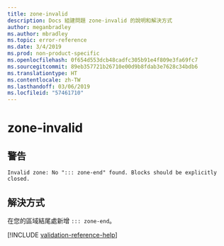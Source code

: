```yaml
---
title: zone-invalid
description: Docs 組建問題 zone-invalid 的說明和解決方式
author: meganbradley
ms.author: mbradley
ms.topic: error-reference
ms.date: 3/4/2019
ms.prod: non-product-specific
ms.openlocfilehash: 0f654d553dcb48cadfc305b91e4f809e3fa69fc7
ms.sourcegitcommit: 89eb357721b26710e00d9b8fdab3e7628c34bdb6
ms.translationtype: HT
ms.contentlocale: zh-TW
ms.lasthandoff: 03/06/2019
ms.locfileid: "57461710"
---
```

# <a name="zone-invalid"></a>zone-invalid

## <a name="warning"></a>警告

`Invalid zone: No "::: zone-end" found. Blocks should be explicitly closed.`

## <a name="resolution"></a>解決方式

在您的區域結尾處新增 `::: zone-end`。

<!--make sure to add this file to your includes folder and verify the path-->
[!INCLUDE [validation-reference-help](includes/validation-reference-help.md)]
